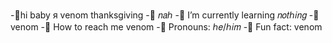 -🐛hi baby я venom thanksgiving 
-🐛 𝑛𝑎ℎ
-🐛 I’m currently learning 𝑛𝑜𝑡ℎ𝑖𝑛𝑔
-🐛 venom
-🐛 How to reach me venom
-🐛 Pronouns: ℎ𝑒/ℎ𝑖𝑚
-🐛 Fun fact: venom 

<!---
watermeloonn/watermeloonn is a ✨ special ✨ repository because its `README.md` (this file) appears on your GitHub profile.
You can click the Preview link to take a look at your changes.
--->
